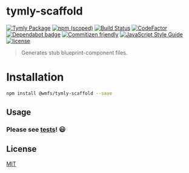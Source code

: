 # tymly-scaffold

[![Tymly Package](https://img.shields.io/badge/tymly-package-blue.svg)](https://tymly.io/)
[![npm (scoped)](https://img.shields.io/npm/v/@wmfs/tymly-scaffold.svg)](https://www.npmjs.com/package/@wmfs/tymly-scaffold)
[![Build Status](https://travis-ci.org/wmfs/tymly-scaffold.svg?branch=master)](https://travis-ci.org/wmfs/tymly-scaffold)
[![CodeFactor](https://www.codefactor.io/repository/github/wmfs/tymly-scaffold/badge)](https://www.codefactor.io/repository/github/wmfs/tymly-scaffold)
[![Dependabot badge](https://img.shields.io/badge/Dependabot-active-brightgreen.svg)](https://dependabot.com/)
[![Commitizen friendly](https://img.shields.io/badge/commitizen-friendly-brightgreen.svg)](http://commitizen.github.io/cz-cli/)
[![JavaScript Style Guide](https://img.shields.io/badge/code_style-standard-brightgreen.svg)](https://standardjs.com)
[![license](https://img.shields.io/github/license/mashape/apistatus.svg)](https://github.com/wmfs/tymly-scaffold/blob/master/README.md)

> Generates stub blueprint-component files.

# Installation

``` bash
npm install @wmfs/tymly-scaffold --save
```

## <a name="Usage"></a> Usage

### Please see [tests](https://github.com/wmfs/tymly-scaffold/blob/master/test/scaffold-spec.js)! :smiley:

## <a name='license'></a>License
[MIT](https://github.com/wmfs/tymly-gatherer/blob/master/LICENSE)

